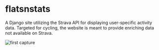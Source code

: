 # flatsnstats
A Django site utilizing the Strava API for displaying user-specific activity data. Targeted for cycling, the website is meant to provide enriching data not available on Strava.

![first capture](/readme_image.PNG?raw=true "Welcome page")

